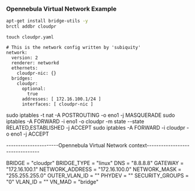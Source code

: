 ### Opennebula Virtual Network Example

```bash
apt-get install bridge-utils -y
brctl addbr cloudpr
```

```
touch cloudpr.yaml

# This is the network config written by 'subiquity'
network:
  version: 2
  renderer: networkd
  ethernets:
    cloudpr-nic: {}
  bridges:
    cloudpr:
      optional:
        true
      addresses: [ 172.16.100.1/24 ]
      interfaces: [ cloudpr-nic ]
```





sudo iptables -t nat -A POSTROUTING -o eno1 -j MASQUERADE
sudo iptables -A FORWARD -i eno1 -o cloudpr -m state --state RELATED,ESTABLISHED -j ACCEPT
sudo iptables -A FORWARD -i cloudpr -o eno1 -j ACCEPT




----------------------Opennebula Virtual Network context--------------------------------

BRIDGE = "cloudpr"
BRIDGE_TYPE = "linux"
DNS = "8.8.8.8"
GATEWAY = "172.16.100.1"
NETWORK_ADDRESS = "172.16.100.0"
NETWORK_MASK = "255.255.255.0"
OUTER_VLAN_ID = ""
PHYDEV = ""
SECURITY_GROUPS = "0"
VLAN_ID = ""
VN_MAD = "bridge"

